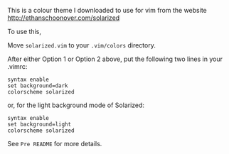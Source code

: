 This is a colour theme I downloaded to use for vim from the website
http://ethanschoonover.com/solarized

To use this,

Move `solarized.vim` to your `.vim/colors` directory.

After either Option 1 or Option 2 above, put the following two lines in your 
.vimrc:

    syntax enable
    set background=dark
    colorscheme solarized

or, for the light background mode of Solarized:

    syntax enable
    set background=light
    colorscheme solarized

See `Pre README` for more details.
